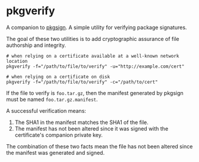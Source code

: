 # pkgverify
A companion to [pkgsign](http://github.com/justinjsmith/pkgsign). A simple 
utility for verifying package signatures. 

The goal of these two utilities is to add cryptographic assurance of file 
authorship and integrity.

```
# when relying on a certificate available at a well-known network location
pkgverify -f="/path/to/file/to/verify" -u="http://example.com/cert"
```

```
# when relying on a certificate on disk
pkgverify -f="/path/to/file/to/verify" -c="/path/to/cert"
```

If the file to verify is `foo.tar.gz`, then the manifest generated by pkgsign
must be named `foo.tar.gz.manifest`.

A successful verification means:
1) The SHA1 in the manifest matches the SHA1 of the file.
2) The manifest has not been altered since it was signed with the certificate's
companion private key.

The combination of these two facts mean the file has not been altered since the
manifest was generated and signed.